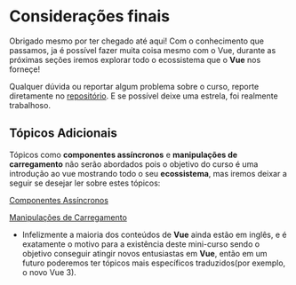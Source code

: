 # Considerações finais

Obrigado mesmo por ter chegado até aqui! Com o conhecimento que passamos, ja é possível fazer muita coisa mesmo com o Vue, durante as próximas seções iremos explorar todo o ecossistema que o **Vue** nos forneçe!

Qualquer dúvida ou reportar algum problema sobre o curso, reporte diretamente no [repositório](https://github.com/Novout/vue4noobs). E se possível deixe uma estrela, foi realmente trabalhoso.

## Tópicos Adicionais

Tópicos como **componentes assíncronos** e **manipulações de carregamento** não serão abordados pois o objetivo do curso é uma introdução ao vue mostrando todo o seu **ecossistema**, mas iremos deixar a seguir se desejar ler sobre estes tópicos:

[Componentes Assíncronos](https://vueschool.io/articles/vuejs-tutorials/async-vuejs-components/)

[Manipulações de Carregamento](https://alligator.io/vuejs/vue-async-components-load-error/)

* Infelizmente a maioria dos conteúdos de **Vue** ainda estão em inglês, e é exatamente o motivo para a existência deste mini-curso sendo o objetivo conseguir atingir novos entusiastas em **Vue**, então em um futuro poderemos ter tópicos mais específicos traduzidos(por exemplo, o novo Vue 3).